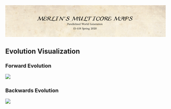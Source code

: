 <img src="documentation/title.png">

## Evolution Visualization

### Forward Evolution
<img src="documentation/evolution_forward.gif" width="50%">

### Backwards Evolution
<img src="documentation/evolution_backwards.gif" width="50%">
